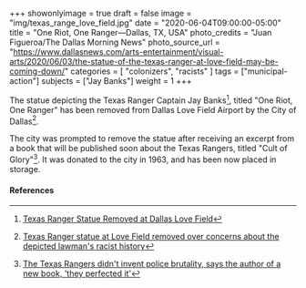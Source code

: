+++
showonlyimage = true
draft = false
image = "img/texas_range_love_field.jpg"
date = "2020-06-04T09:00:00-05:00"
title = "One Riot, One Ranger—Dallas, TX, USA"
photo_credits = "Juan Figueroa/The Dallas Morning News"
photo_source_url = "https://www.dallasnews.com/arts-entertainment/visual-arts/2020/06/03/the-statue-of-the-texas-ranger-at-love-field-may-be-coming-down/"
categories = [ "colonizers", "racists" ]
tags = ["municipal-action"]
subjects = ["Jay Banks"]
weight = 1
+++

The statue depicting the Texas Ranger Captain Jay Banks[^1], titled "One Riot, One Ranger" has been removed from Dallas Love Field Airport by the City of Dallas[^2].

<!--more-->

The city was prompted to remove the statue after receiving an excerpt from a book that will be published soon about the Texas Rangers, titled "Cult of Glory"[^3].  It was donated to the city in 1963, and has been now placed in storage.

#### References

[^1]: [Texas Ranger Statue Removed at Dallas Love Field](https://dfw.cbslocal.com/2020/06/04/texas-ranger-statue-removed-dallas-love-field/)

[^2]: [Texas Ranger statue at Love Field removed over concerns about the depicted lawman's racist history](https://www.dallasnews.com/arts-entertainment/visual-arts/2020/06/03/the-statue-of-the-texas-ranger-at-love-field-may-be-coming-down/)

[^3]: [The Texas Rangers didn't invent police brutality, says the author of a new book, 'they perfected it'](https://www.dallasnews.com/arts-entertainment/books/2020/06/03/the-texas-rangers-didnt-invent-police-brutality-says-the-author-of-a-new-book-they-perfected-it/)

